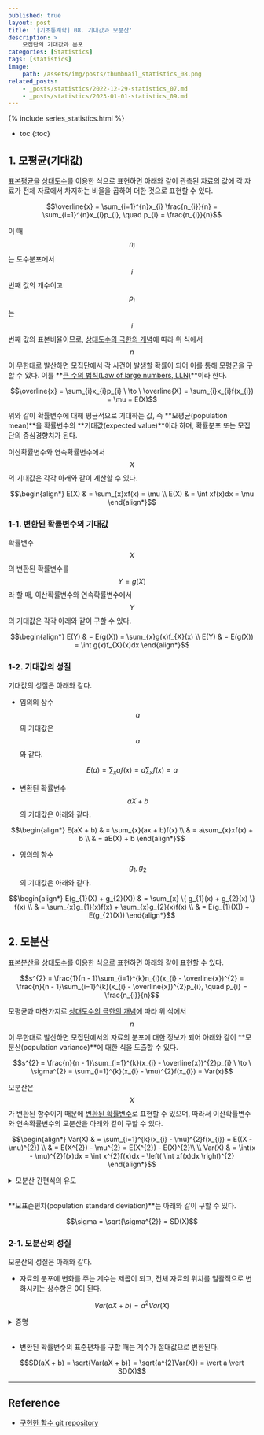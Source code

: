 ```yaml
---
published: true
layout: post
title: '[기초통계학] 08. 기대값과 모분산'
description: >
    모집단의 기대값과 분포
categories: [Statistics]
tags: [statistics]
image:
    path: /assets/img/posts/thumbnail_statistics_08.png
related_posts:
    - _posts/statistics/2022-12-29-statistics_07.md
    - _posts/statistics/2023-01-01-statistics_09.md
---
```

{% include series_statistics.html %}
* toc
{:toc}

## 1. 모평균(기대값)

[표본평균](/statistics/statistics_03/#표본평균)을 [상대도수](/statistics/statistics_02/#2-범주형-자료와-상대도수)를 이용한 식으로 표현하면 아래와 같이 관측된 자료의 값에 각 자료가 전체 자료에서 차지하는 비율을 곱하여 더한 것으로 표현할 수 있다.  

$$\overline{x} = \sum_{i=1}^{n}x_{i} \frac{n_{i}}{n} = \sum_{i=1}^{n}x_{i}p_{i}, \quad p_{i} = \frac{n_{i}}{n}$$

이 때 $$n_{i}$$는 도수분포에서 $$i$$번째 값의 개수이고 $$p_{i}$$는 $$i$$번째 값의 표본비율이므로, [상대도수의 극한의 개념](/statistics/statistics_05/#3-통계적-확률)에 따라 위 식에서 $$n$$이 무한대로 발산하면 모집단에서 각 사건이 발생할 확률이 되어 이를 통해 모평균을 구할 수 있다. 이를 **[큰 수의 법칙(Law of large numbers, LLN)](https://en.wikipedia.org/wiki/Law_of_large_numbers)**이라 한다.  

$$\overline{x} = \sum_{i}x_{i}p_{i} \ \to \ \overline{X} = \sum_{i}x_{i}f(x_{i}) = \mu = E(X)$$

위와 같이 확률변수에 대해 평균적으로 기대하는 값, 즉 **모평균(population mean)**을 확률변수의 **기대값(expected value)**이라 하며, 확률분포 또는 모집단의 중심경향치가 된다.  

이산확률변수와 연속확률변수에서 $$X$$의 기대값은 각각 아래와 같이 계산할 수 있다.  

$$\begin{align*}
E(X) & = \sum_{x}xf(x) = \mu \\
E(X) & = \int xf(x)dx = \mu
\end{align*}$$

### 1-1. 변환된 확률변수의 기대값

확률변수 $$X$$의 변환된 확률변수를 $$Y = g(X)$$라 할 때, 이산확률변수와 연속확률변수에서 $$Y$$의 기대값은 각각 아래와 같이 구할 수 있다.  

$$\begin{align*}
E(Y) & = E(g(X)) = \sum_{x}g(x)f_{X}(x) \\
E(Y) & = E(g(X)) = \int g(x)f_{X}(x)dx
\end{align*}$$

### 1-2. 기대값의 성질

기대값의 성질은 아래와 같다.  

- 임의의 상수 $$a$$의 기대값은 $$a$$와 같다.

$$E(a) = \sum_{x}af(x) = a\sum_{x}f(x) = a$$

- 변환된 확률변수 $$aX + b$$의 기대값은 아래와 같다.

$$\begin{align*}
E(aX + b) & = \sum_{x}(ax + b)f(x) \\
& = a\sum_{x}xf(x) + b \\
& = aE(X) + b
\end{align*}$$

- 임의의 함수 $$g_{1}, g_{2}$$의 기대값은 아래와 같다.  

$$\begin{align*}
E(g_{1}(X) + g_{2}(X)) & = \sum_{x} \{ g_{1}(x) + g_{2}(x) \} f(x) \\
& = \sum_{x}g_{1}(x)f(x) + \sum_{x}g_{2}(x)f(x) \\
& = E(g_{1}(X)) + E(g_{2}(X))
\end{align*}$$

## 2. 모분산

[표본분산](/statistics/statistics_03/#표본분산)을 [상대도수](/statistics/statistics_02/#2-범주형-자료와-상대도수)를 이용한 식으로 표현하면 아래와 같이 표현할 수 있다.  

$$s^{2} = \frac{1}{n - 1}\sum_{i=1}^{k}n_{i}(x_{i} - \overline{x})^{2} = \frac{n}{n - 1}\sum_{i=1}^{k}(x_{i} - \overline{x})^{2}p_{i}, \quad p_{i} = \frac{n_{i}}{n}$$

모평균과 마찬가지로 [상대도수의 극한의 개념](/statistics/statistics_05/#3-통계적-확률)에 따라 위 식에서 $$n$$이 무한대로 발산하면 모집단에서의 자료의 분포에 대한 정보가 되어 아래와 같이 **모분산(population variance)**에 대한 식을 도출할 수 있다.  

$$s^{2} = \frac{n}{n - 1}\sum_{i=1}^{k}(x_{i} - \overline{x})^{2}p_{i} \ \to \ \sigma^{2} = \sum_{i=1}^{k}(x_{i} - \mu)^{2}f(x_{i}) = Var(x)$$

모분산은 $$X$$가 변환된 함수이기 때문에 [변환된 확률변수](#1-1-변환된-확률변수의-기대값)로 표현할 수 있으며, 따라서 이산확률변수와 연속확률변수의 모분산을 아래와 같이 구할 수 있다.  

$$\begin{align*}
Var(X) & = \sum_{i=1}^{k}(x_{i} - \mu)^{2}f(x_{i}) = E((X - \mu)^{2}) \\
& = E(X^{2}) - \mu^{2} = E(X^{2}) - E(X)^{2}\\
\\
Var(X) & = \int(x - \mu)^{2}f(x)dx = \int x^{2}f(x)dx - \left( \int xf(x)dx \right)^{2}
\end{align*}$$

<details><summary>모분산 간편식의 유도</summary><div markdown="1">

$$\begin{align*}
Var(X) & = \sum_{i=1}^{k}(x_{i} - \mu)^{2}f(x_{i}) = E((X - \mu)^{2}) \\
& = \sum_{i=1}^{k}(x_{i}^{2} - 2x_{i}\mu + \mu^{2})f(x_{i}) \\
& = \sum_{i=1}^{k}x_{i}^{2}f(x_{i}) - 2\mu\sum_{i=1}^{k}x_{i}f(x_{i}) + \mu^{2} \\
& = \sum_{i=1}^{k}x_{i}^{2}f(x_{i}) - 2\mu^{2} + \mu^{2} = \sum_{i=1}^{k}x_{i}^{2}f(x_{i}) - \mu^{2} \quad \because \sum_{i=1}^{k}x_{i}f(x_{i}) = \mu \\
& = E(X^{2}) - \mu^{2} = E(X^{2}) - E(X)^{2}
\end{align*}$$

</div></details><br>

**모표준편차(population standard deviation)**는 아래와 같이 구할 수 있다.  

$$\sigma = \sqrt{\sigma^{2}} = SD(X)$$

### 2-1. 모분산의 성질

모분산의 성질은 아래와 같다.  

- 자료의 분포에 변화를 주는 계수는 제곱이 되고, 전체 자료의 위치를 일괄적으로 변화시키는 상수항은 0이 된다.

$$Var(aX + b) = a^{2}Var(X)$$

<details><summary>증명</summary><div markdown="1">

$$\begin{align*}
E(aX + b) & = aE(X) + b = a\mu + b \\
\Rightarrow Var(X) & = E((aX + b - a\mu - b)^{2}) \\
& = E((a(X - \mu))^{2}) = E(a^{2}(X - \mu)^{2}) \\
& = a^{2}E((X - \mu)^{2}) = a^{2}Var(X)
\end{align*}$$

</div></details><br>

- 변환된 확률변수의 표준편차를 구할 때는 계수가 절대값으로 변환된다.

$$SD(aX + b) = \sqrt{Var(aX + b)} = \sqrt{a^{2}Var(X)} = \vert a \vert SD(X)$$

---
## Reference
- [구현한 함수 git repository](https://github.com/djccnt15/mathematics)